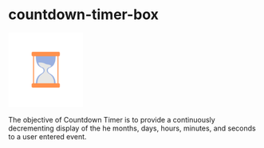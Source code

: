 # countdown-timer-box

<img src="countdown-timer-box-icon.png" alt="drawing" width="150
"/>

The objective of Countdown Timer is to provide a continuously decrementing display of the he months, days, hours, minutes, and seconds to a user entered event.
